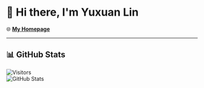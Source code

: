 # 👋 Hi there, I'm Yuxuan Lin  

🌐 [**My Homepage**](https://JerryLinyx.github.io/CV/)  

---

## 📊 GitHub Stats  

![Visitors](https://visitor-badge.laobi.icu/badge?page_id=JerryLinyx.JerryLinyx)  
![GitHub Stats](https://github-readme-stats.vercel.app/api?username=JerryLinyx&show_icons=true&icon_color=0366d6&text_color=24292e&bg_color=ffffff&hide_title=false)
